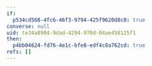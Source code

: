 ```yaml
---
if:
  p534cd568-4fc6-46f3-9794-425f9620d8c8: true
converse: null
uid: te34a8904-9dad-4294-970d-04ae458125f1
then:
  p4bb04624-fd76-4e1c-bfe8-edf4c8a762cd: true
refs: []
---
```


